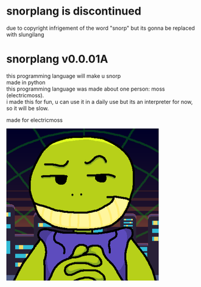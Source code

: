 # snorplang is discontinued
due to copyright infrigement of the word "snorp"
but its gonna be replaced with slungilang
# snorplang v0.0.01A

this programming language will make u snorp<br>
made in python<br>
this programming language was made about one person: moss (electricmoss).<br>
i made this for fun, u can use it in a daily use but its an interpreter for now, so it will be slow.

made for electricmoss

![snorp](https://github.com/3pm-on-github/snorplang/blob/main/snorp.png?raw=true)
